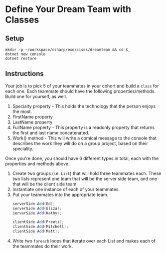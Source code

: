 # Define Your Dream Team with Classes

## Setup

```
mkdir -p ~/workspace/csharp/exercises/dreamteam && cd $_
dotnet new console
dotnet restore
```

## Instructions

Your job is to pick 5 of your teammates in your cohort and build a `class` for each one. Each teammate should have the following properties/methods. Build one for yourself, as well.

1. Specialty property - This holds the technology that the person enjoys the most.
1. FirstName property
1. LastName property
1. FullName property - This property is a readonly property that returns the first and last name concatenated.
1. Work() method - This will write a comical message to the console that describes the work they will do on a group project, based on their speciality.

Once you're done, you should have 6 different types in total, each with the properties and methods above.


1. Create two groups (i.e. `List`) that will hold three teammates each. These two lists represent one team that will be the server side team, and one that will be the client side team.
1. Instantiate one instance of each of your teammates.
1. Put your teammates into the appropriate team.
    ```cs
    serverSide.Add(Ed);
    serverSide.Add(Eliza);
    serverSide.Add(Kathy);

    clientSide.Add(Preeti);
    clientSide.Add(Mitchell);
    clientSide.Add(Matt);
    ```
1. Write two `foreach` loops that iterate over each List and makes each of the teammates do their work.